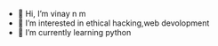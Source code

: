 - 👋 Hi, I’m vinay n m
- 👀 I’m interested in ethical hacking,web devolopment
- 🌱 I’m currently learning python


<!---
126vini/126vini is a ✨ special ✨ repository because its `README.md` (this file) appears on your GitHub profile.
You can click the Preview link to take a look at your changes.
--->
